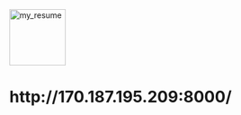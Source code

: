 <img src="https://raw.githubusercontent.com/s33ding/myCertificates/main/QR_Code.png" alt="my_resume" style="height: 100px; width:100px;"/>

<h1>http://170.187.195.209:8000/</h1>
